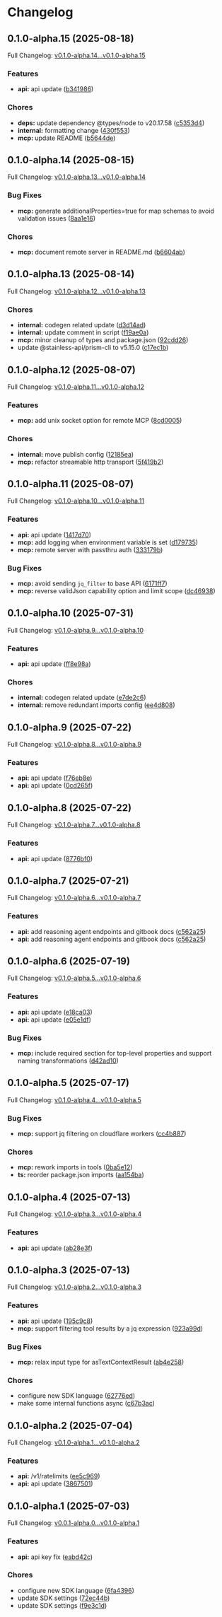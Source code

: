 # Changelog

## 0.1.0-alpha.15 (2025-08-18)

Full Changelog: [v0.1.0-alpha.14...v0.1.0-alpha.15](https://github.com/The-Swarm-Corporation/swarms-ts/compare/v0.1.0-alpha.14...v0.1.0-alpha.15)

### Features

* **api:** api update ([b341986](https://github.com/The-Swarm-Corporation/swarms-ts/commit/b341986c4dc8c3e13e99b5547abb920f8ef955dc))


### Chores

* **deps:** update dependency @types/node to v20.17.58 ([c5353d4](https://github.com/The-Swarm-Corporation/swarms-ts/commit/c5353d4d5ab504a241e5d231f069862318eb9146))
* **internal:** formatting change ([430f553](https://github.com/The-Swarm-Corporation/swarms-ts/commit/430f55362cbfa2c7fd8977f6931a3fa5e2cf412e))
* **mcp:** update README ([b5644de](https://github.com/The-Swarm-Corporation/swarms-ts/commit/b5644deb280032d294ef303725d68cc03485a086))

## 0.1.0-alpha.14 (2025-08-15)

Full Changelog: [v0.1.0-alpha.13...v0.1.0-alpha.14](https://github.com/The-Swarm-Corporation/swarms-ts/compare/v0.1.0-alpha.13...v0.1.0-alpha.14)

### Bug Fixes

* **mcp:** generate additionalProperties=true for map schemas to avoid validation issues ([8aa1e16](https://github.com/The-Swarm-Corporation/swarms-ts/commit/8aa1e16fb39ef3f4d2dd90afafd34c27f89f1c49))


### Chores

* **mcp:** document remote server in README.md ([b6604ab](https://github.com/The-Swarm-Corporation/swarms-ts/commit/b6604abe86b52d25cd0289623675e5997bd7273d))

## 0.1.0-alpha.13 (2025-08-14)

Full Changelog: [v0.1.0-alpha.12...v0.1.0-alpha.13](https://github.com/The-Swarm-Corporation/swarms-ts/compare/v0.1.0-alpha.12...v0.1.0-alpha.13)

### Chores

* **internal:** codegen related update ([d3d14ad](https://github.com/The-Swarm-Corporation/swarms-ts/commit/d3d14ada57dd8ba3a95ce40353fb9c382e76d88b))
* **internal:** update comment in script ([f19ae0a](https://github.com/The-Swarm-Corporation/swarms-ts/commit/f19ae0a2094d02d60fd719bcb4ecf520ea14cff1))
* **mcp:** minor cleanup of types and package.json ([92cdd26](https://github.com/The-Swarm-Corporation/swarms-ts/commit/92cdd268ca0385a45c8a090cf0c46b709d9ad9c7))
* update @stainless-api/prism-cli to v5.15.0 ([c17ec1b](https://github.com/The-Swarm-Corporation/swarms-ts/commit/c17ec1b64ce80e09e065ad0ad601aeaf5fb1f5af))

## 0.1.0-alpha.12 (2025-08-07)

Full Changelog: [v0.1.0-alpha.11...v0.1.0-alpha.12](https://github.com/The-Swarm-Corporation/swarms-ts/compare/v0.1.0-alpha.11...v0.1.0-alpha.12)

### Features

* **mcp:** add unix socket option for remote MCP ([8cd0005](https://github.com/The-Swarm-Corporation/swarms-ts/commit/8cd00054e8b97bcc9ffc589194100bf306f3ff6e))


### Chores

* **internal:** move publish config ([12185ea](https://github.com/The-Swarm-Corporation/swarms-ts/commit/12185eaf9b42ac61c5ede965ec6c9667ee04b4c5))
* **mcp:** refactor streamable http transport ([5f419b2](https://github.com/The-Swarm-Corporation/swarms-ts/commit/5f419b2958428a7a1567f592f3612e394d311e5d))

## 0.1.0-alpha.11 (2025-08-07)

Full Changelog: [v0.1.0-alpha.10...v0.1.0-alpha.11](https://github.com/The-Swarm-Corporation/swarms-ts/compare/v0.1.0-alpha.10...v0.1.0-alpha.11)

### Features

* **api:** api update ([1417d70](https://github.com/The-Swarm-Corporation/swarms-ts/commit/1417d709e2fa836a2aba31446ccd8c389f4bb6de))
* **mcp:** add logging when environment variable is set ([d179735](https://github.com/The-Swarm-Corporation/swarms-ts/commit/d179735c0a127f21f36405c48084edb5c9663738))
* **mcp:** remote server with passthru auth ([333179b](https://github.com/The-Swarm-Corporation/swarms-ts/commit/333179b3aef774a13c3be3d45f52cb783823065c))


### Bug Fixes

* **mcp:** avoid sending `jq_filter` to base API ([6171ff7](https://github.com/The-Swarm-Corporation/swarms-ts/commit/6171ff7b4b19c59b22a6ae49ca3c7c72c1c860e1))
* **mcp:** reverse validJson capability option and limit scope ([dc46938](https://github.com/The-Swarm-Corporation/swarms-ts/commit/dc469388055f43f8ce7cb5649797977db4efb5cd))

## 0.1.0-alpha.10 (2025-07-31)

Full Changelog: [v0.1.0-alpha.9...v0.1.0-alpha.10](https://github.com/The-Swarm-Corporation/swarms-ts/compare/v0.1.0-alpha.9...v0.1.0-alpha.10)

### Features

* **api:** api update ([ff8e98a](https://github.com/The-Swarm-Corporation/swarms-ts/commit/ff8e98aa73376d09fd892b9bfe2f7b29a2de19c5))


### Chores

* **internal:** codegen related update ([e7de2c6](https://github.com/The-Swarm-Corporation/swarms-ts/commit/e7de2c6bdaa9578d3470e806b334dd86130f94f7))
* **internal:** remove redundant imports config ([ee4d808](https://github.com/The-Swarm-Corporation/swarms-ts/commit/ee4d8085908e9760be213a08d9147b00e689c1b4))

## 0.1.0-alpha.9 (2025-07-22)

Full Changelog: [v0.1.0-alpha.8...v0.1.0-alpha.9](https://github.com/The-Swarm-Corporation/swarms-ts/compare/v0.1.0-alpha.8...v0.1.0-alpha.9)

### Features

* **api:** api update ([f76eb8e](https://github.com/The-Swarm-Corporation/swarms-ts/commit/f76eb8ed355c392df4c0b4e1d02f424a868734bd))
* **api:** api update ([0cd265f](https://github.com/The-Swarm-Corporation/swarms-ts/commit/0cd265f96b218a1cfbfacf974b4c938bcd2ab87a))

## 0.1.0-alpha.8 (2025-07-22)

Full Changelog: [v0.1.0-alpha.7...v0.1.0-alpha.8](https://github.com/The-Swarm-Corporation/swarms-ts/compare/v0.1.0-alpha.7...v0.1.0-alpha.8)

### Features

* **api:** api update ([8776bf0](https://github.com/The-Swarm-Corporation/swarms-ts/commit/8776bf08f48a0b823f70a93320fe6f0c3f9ccb5b))

## 0.1.0-alpha.7 (2025-07-21)

Full Changelog: [v0.1.0-alpha.6...v0.1.0-alpha.7](https://github.com/The-Swarm-Corporation/swarms-ts/compare/v0.1.0-alpha.6...v0.1.0-alpha.7)

### Features

* **api:** add reasoning agent endpoints and gitbook docs ([c562a25](https://github.com/The-Swarm-Corporation/swarms-ts/commit/c562a25cb94f029148c5c575dc87fa79d62da3c8))
* **api:** add reasoning agent endpoints and gitbook docs ([c562a25](https://github.com/The-Swarm-Corporation/swarms-ts/commit/c562a25cb94f029148c5c575dc87fa79d62da3c8))

## 0.1.0-alpha.6 (2025-07-19)

Full Changelog: [v0.1.0-alpha.5...v0.1.0-alpha.6](https://github.com/The-Swarm-Corporation/swarms-ts/compare/v0.1.0-alpha.5...v0.1.0-alpha.6)

### Features

* **api:** api update ([e18ca03](https://github.com/The-Swarm-Corporation/swarms-ts/commit/e18ca03d152d72a874a8a37db1e79de2b3603cd9))
* **api:** api update ([e05e1df](https://github.com/The-Swarm-Corporation/swarms-ts/commit/e05e1df0db53466e635175fc1e192dea85cbae84))


### Bug Fixes

* **mcp:** include required section for top-level properties and support naming transformations ([d42ad10](https://github.com/The-Swarm-Corporation/swarms-ts/commit/d42ad10771ffe30d9e40dc745ff76a350272e5b1))

## 0.1.0-alpha.5 (2025-07-17)

Full Changelog: [v0.1.0-alpha.4...v0.1.0-alpha.5](https://github.com/The-Swarm-Corporation/swarms-ts/compare/v0.1.0-alpha.4...v0.1.0-alpha.5)

### Bug Fixes

* **mcp:** support jq filtering on cloudflare workers ([cc4b887](https://github.com/The-Swarm-Corporation/swarms-ts/commit/cc4b887bfc708f1e9cceba8e19d4832071eae54d))


### Chores

* **mcp:** rework imports in tools ([0ba5e12](https://github.com/The-Swarm-Corporation/swarms-ts/commit/0ba5e12a2c80ed217d7c72d981c478ad38ed12dc))
* **ts:** reorder package.json imports ([aa154ba](https://github.com/The-Swarm-Corporation/swarms-ts/commit/aa154ba7459134db42a61874292ff7f8219db9c1))

## 0.1.0-alpha.4 (2025-07-13)

Full Changelog: [v0.1.0-alpha.3...v0.1.0-alpha.4](https://github.com/The-Swarm-Corporation/swarms-ts/compare/v0.1.0-alpha.3...v0.1.0-alpha.4)

### Features

* **api:** api update ([ab28e3f](https://github.com/The-Swarm-Corporation/swarms-ts/commit/ab28e3f50e4d19257b36c4ed1e0e607a8736df3f))

## 0.1.0-alpha.3 (2025-07-13)

Full Changelog: [v0.1.0-alpha.2...v0.1.0-alpha.3](https://github.com/The-Swarm-Corporation/swarms-ts/compare/v0.1.0-alpha.2...v0.1.0-alpha.3)

### Features

* **api:** api update ([195c9c8](https://github.com/The-Swarm-Corporation/swarms-ts/commit/195c9c892fd61f774f7bd52c4fa4ea5d4fa78f00))
* **mcp:** support filtering tool results by a jq expression ([923a99d](https://github.com/The-Swarm-Corporation/swarms-ts/commit/923a99d07701aa4de781d705f9ac0dcf5690727f))


### Bug Fixes

* **mcp:** relax input type for asTextContextResult ([ab4e258](https://github.com/The-Swarm-Corporation/swarms-ts/commit/ab4e2588ede32268fd4a20f17ec2ce8d08066136))


### Chores

* configure new SDK language ([62776ed](https://github.com/The-Swarm-Corporation/swarms-ts/commit/62776ed936ecc03de7299cc1f5311dedeef5ff26))
* make some internal functions async ([c67b3ac](https://github.com/The-Swarm-Corporation/swarms-ts/commit/c67b3acb8de7db8d518b08cbba9b9dd6930f6f8a))

## 0.1.0-alpha.2 (2025-07-04)

Full Changelog: [v0.1.0-alpha.1...v0.1.0-alpha.2](https://github.com/The-Swarm-Corporation/swarms-ts/compare/v0.1.0-alpha.1...v0.1.0-alpha.2)

### Features

* **api:** /v1/ratelimits ([ee5c969](https://github.com/The-Swarm-Corporation/swarms-ts/commit/ee5c969e55ca921189724aec5faec05d1755ed62))
* **api:** api update ([3867501](https://github.com/The-Swarm-Corporation/swarms-ts/commit/3867501cbaa71760e991beb9358c4d91d79ca99f))

## 0.1.0-alpha.1 (2025-07-03)

Full Changelog: [v0.0.1-alpha.0...v0.1.0-alpha.1](https://github.com/The-Swarm-Corporation/swarms-ts/compare/v0.0.1-alpha.0...v0.1.0-alpha.1)

### Features

* **api:** api key fix ([eabd42c](https://github.com/The-Swarm-Corporation/swarms-ts/commit/eabd42c654eacb41ca3b2c2ee6b8dd2a5edcac06))


### Chores

* configure new SDK language ([6fa4396](https://github.com/The-Swarm-Corporation/swarms-ts/commit/6fa43962eaf9e34848a93361a25be09b8e916eae))
* update SDK settings ([72ec44b](https://github.com/The-Swarm-Corporation/swarms-ts/commit/72ec44b6f0c32eed9adb9d1c08f2ed80c0b3c060))
* update SDK settings ([f9e3c1d](https://github.com/The-Swarm-Corporation/swarms-ts/commit/f9e3c1dd6507a78aa95c3422973869b31cf03795))
